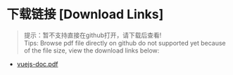 # 下载链接 [Download Links]

> 提示：暂不支持直接在github打开，请下载后查看!<br>
> Tips: Browse pdf file directly on github do not supported yet because of the file size, view the download links below:

- [vuejs-doc.pdf](https://raw.githubusercontent.com/johnnynode/ebooks-vue/master/vuejs-doc.pdf)